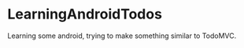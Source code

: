 LearningAndroidTodos
====================

Learning some android, trying to make something similar to TodoMVC.
